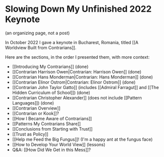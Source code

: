 # Slowing Down My Unfinished 2022 Keynote
(an organizing page, not a post) 

In October 2022 I gave a keynote in Bucharest, Romania, titled [[A Worldview Built from Contrarians]]. 

Here are the sections, in the order I presented them, with more context: 

- [[Introducing My Contrarians]] (done) 
- [[Contrarian Harrison Owen|Contrarian: Harrison Owen]] (done) 
- [[Contrarian Hans Monderman|Contrarian: Hans Monderman]] (done) 
- [[Contrarian Elinor Ostrom|Contrarian: Elinor Ostrom]] (done) 
- [[Contrarian John Taylor Gatto]] (includes [[Admiral Farragut]] and [[The Hidden Curriculum of School]]) (done) 
- [[Contrarian Christopher Alexander]] (does not include [[Pattern Languages]]) (done) 
- [[Contrarian Overview]] 
- [[Contrarian or Kook]]? 
- [[How I Became Aware of Contrarians]] 
- [[Patterns My Contrarians Share]] 
- [[Conclusions from Starting with Trust]] 
- [[Trust as Policy]] 
- [[Help me Feed the Big Fungus]]! (I'm a happy ant at the fungus face) 
- [[How to Develop Your World View]] (lessons) 
- Q&A: [[How Did We Get in this Mess]]? 

